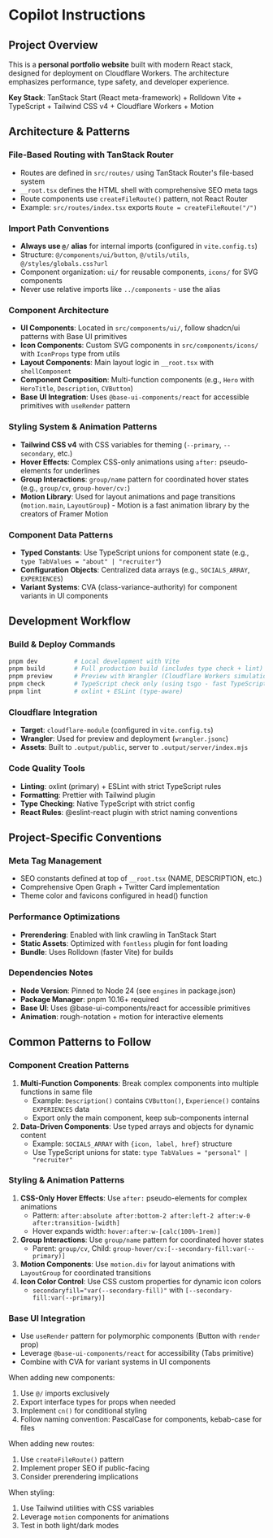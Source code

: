 # Copilot Instructions

## Project Overview
This is a **personal portfolio website** built with modern React stack, designed for deployment on Cloudflare Workers. The architecture emphasizes performance, type safety, and developer experience.

**Key Stack**: TanStack Start (React meta-framework) + Rolldown Vite + TypeScript + Tailwind CSS v4 + Cloudflare Workers + Motion

## Architecture & Patterns

### File-Based Routing with TanStack Router
- Routes are defined in `src/routes/` using TanStack Router's file-based system
- `__root.tsx` defines the HTML shell with comprehensive SEO meta tags
- Route components use `createFileRoute()` pattern, not React Router
- Example: `src/routes/index.tsx` exports `Route = createFileRoute("/")`

### Import Path Conventions
- **Always use `@/` alias** for internal imports (configured in `vite.config.ts`)
- Structure: `@/components/ui/button`, `@/utils/utils`, `@/styles/globals.css?url`
- Component organization: `ui/` for reusable components, `icons/` for SVG components
- Never use relative imports like `../components` - use the alias

### Component Architecture
- **UI Components**: Located in `src/components/ui/`, follow shadcn/ui patterns with Base UI primitives
- **Icon Components**: Custom SVG components in `src/components/icons/` with `IconProps` type from utils
- **Layout Components**: Main layout logic in `__root.tsx` with `shellComponent`
- **Component Composition**: Multi-function components (e.g., `Hero` with `HeroTitle`, `Description`, `CVButton`)
- **Base UI Integration**: Uses `@base-ui-components/react` for accessible primitives with `useRender` pattern

### Styling System & Animation Patterns
- **Tailwind CSS v4** with CSS variables for theming (`--primary`, `--secondary`, etc.)
- **Hover Effects**: Complex CSS-only animations using `after:` pseudo-elements for underlines
- **Group Interactions**: `group/name` pattern for coordinated hover states (e.g., `group/cv`, `group-hover/cv:`)
- **Motion Library**: Used for layout animations and page transitions (`motion.main`, `LayoutGroup`) - Motion is a fast animation library by the creators of Framer Motion

### Component Data Patterns
- **Typed Constants**: Use TypeScript unions for component state (e.g., `type TabValues = "about" | "recruiter"`)
- **Configuration Objects**: Centralized data arrays (e.g., `SOCIALS_ARRAY`, `EXPERIENCES`)
- **Variant Systems**: CVA (class-variance-authority) for component variants in UI components

## Development Workflow

### Build & Deploy Commands
```bash
pnpm dev          # Local development with Vite
pnpm build        # Full production build (includes type check + lint)
pnpm preview      # Preview with Wrangler (Cloudflare Workers simulation)
pnpm check        # TypeScript check only (using tsgo - fast TypeScript)
pnpm lint         # oxlint + ESLint (type-aware)
```

### Cloudflare Integration
- **Target**: `cloudflare-module` (configured in `vite.config.ts`)
- **Wrangler**: Used for preview and deployment (`wrangler.jsonc`)
- **Assets**: Built to `.output/public`, server to `.output/server/index.mjs`

### Code Quality Tools
- **Linting**: oxlint (primary) + ESLint with strict TypeScript rules
- **Formatting**: Prettier with Tailwind plugin
- **Type Checking**: Native TypeScript with strict config
- **React Rules**: @eslint-react plugin with strict naming conventions

## Project-Specific Conventions

### Meta Tag Management
- SEO constants defined at top of `__root.tsx` (NAME, DESCRIPTION, etc.)
- Comprehensive Open Graph + Twitter Card implementation
- Theme color and favicons configured in head() function

### Performance Optimizations
- **Prerendering**: Enabled with link crawling in TanStack Start
- **Static Assets**: Optimized with `fontless` plugin for font loading
- **Bundle**: Uses Rolldown (faster Vite) for builds

### Dependencies Notes
- **Node Version**: Pinned to Node 24 (see `engines` in package.json)
- **Package Manager**: pnpm 10.16+ required
- **Base UI**: Uses @base-ui-components/react for accessible primitives
- **Animation**: rough-notation + motion for interactive elements

## Common Patterns to Follow

### Component Creation Patterns
1. **Multi-Function Components**: Break complex components into multiple functions in same file
   - Example: `Description()` contains `CVButton()`, `Experience()` contains `EXPERIENCES` data
   - Export only the main component, keep sub-components internal
2. **Data-Driven Components**: Use typed arrays and objects for dynamic content
   - Example: `SOCIALS_ARRAY` with `{icon, label, href}` structure
   - Use TypeScript unions for state: `type TabValues = "personal" | "recruiter"`

### Styling & Animation Patterns  
1. **CSS-Only Hover Effects**: Use `after:` pseudo-elements for complex animations
   - Pattern: `after:absolute after:bottom-2 after:left-2 after:w-0 after:transition-[width]`
   - Hover expands width: `hover:after:w-[calc(100%-1rem)]`
2. **Group Interactions**: Use `group/name` pattern for coordinated hover states
   - Parent: `group/cv`, Child: `group-hover/cv:[--secondary-fill:var(--primary)]`
3. **Motion Components**: Use `motion.div` for layout animations with `LayoutGroup` for coordinated transitions
4. **Icon Color Control**: Use CSS custom properties for dynamic icon colors
   - `secondaryfill="var(--secondary-fill)"` with `[--secondary-fill:var(--primary)]`

### Base UI Integration
- Use `useRender` pattern for polymorphic components (Button with `render` prop)
- Leverage `@base-ui-components/react` for accessibility (Tabs primitive)
- Combine with CVA for variant systems in UI components

When adding new components:
1. Use `@/` imports exclusively
2. Export interface types for props when needed  
3. Implement `cn()` for conditional styling
4. Follow naming convention: PascalCase for components, kebab-case for files

When adding new routes:
1. Use `createFileRoute()` pattern
2. Implement proper SEO if public-facing
3. Consider prerendering implications

When styling:
1. Use Tailwind utilities with CSS variables
2. Leverage `motion` components for animations
3. Test in both light/dark modes